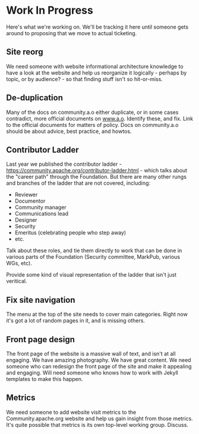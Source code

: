 # Work In Progress

Here's what we're working on. We'll be tracking it here until someone
gets around to proposing that we move to actual ticketing.

## Site reorg

We need someone with website informational architecture knowledge to
have a look at the website and help us reorganize it logically - perhaps
by topic, or by audience? - so that finding stuff isn't so hit-or-miss.

## De-duplication

Many of the docs on community.a.o either duplicate, or in some cases
contradict, more official documents on www.a.o. Identify these, and fix.
Link to the official documents for matters of policy. Docs on
community.a.o should be about advice, best practice, and howtos.

## Contributor Ladder

Last year we published the contributor ladder -
https://community.apache.org/contributor-ladder.html - which talks about
the "career path" through the Foundation. But there are many other rungs
and branches of the ladder that are not covered, including:

* Reviewer
* Documentor
* Community manager
* Communications lead
* Designer
* Security
* Emeritus (celebrating people who step away)
* etc.

Talk about these roles, and tie them directly to work that can be done
in various parts of the Foundation (Security committee, MarkPub, various
WGs, etc).

Provide some kind of visual representation of the ladder that isn't just
veritical.

## Fix site navigation

The menu at the top of the site needs to cover main categories. Right
now it's got a lot of random pages in it, and is missing others.

## Front page design

The front page of the website is a massive wall of text, and isn't at
all engaging. We have amazing photography. We have great content. We
need someone who can redesign the front page of the site and make it
appealing and engaging. Will need someone who knows how to work with
Jekyll templates to make this happen.

## Metrics

We need someone to add website visit metrics to the Community.apache.org
website and help us gain insight from those metrics. It's quite possible
that metrics is its own top-level working group. Discuss.




